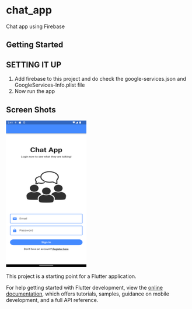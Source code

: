 # chat_app

Chat app using Firebase

## Getting Started

## SETTING IT UP
1. Add firebase to this project and do check the google-services.json and GoogleServices-Info.plist file
2. Now run the app

## Screen Shots
<img src="screenshot/loginPage.png" width="220" height="400">

This project is a starting point for a Flutter application.

For help getting started with Flutter development, view the
[online documentation](https://docs.flutter.dev/), which offers tutorials,
samples, guidance on mobile development, and a full API reference.
